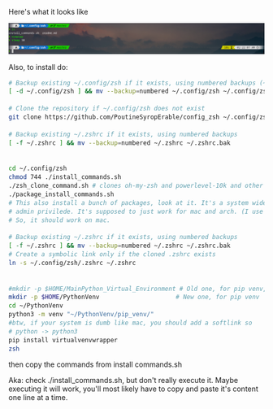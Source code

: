 Here's what it looks like

![Example of zsh config Image](zzz_Example.png)

Also, to install do:

```bash
# Backup existing ~/.config/zsh if it exists, using numbered backups (~1, ~2, etc.)
[ -d ~/.config/zsh ] && mv --backup=numbered ~/.config/zsh ~/.config/zsh_backup

# Clone the repository if ~/.config/zsh does not exist
git clone https://github.com/PoutineSyropErable/config_zsh ~/.config/zsh

# Backup existing ~/.zshrc if it exists, using numbered backups
[ -f ~/.zshrc ] && mv --backup=numbered ~/.zshrc ~/.zshrc.bak


cd ~/.config/zsh
chmod 744 ./install_commands.sh
./zsh_clone_command.sh # clones oh-my-zsh and powerlevel-10k and other things
./package_install_commands.sh
# This also install a bunch of packages, look at it. It's a system wide install, you'll need
# admin privilede. It's supposed to just work for mac and arch. (I use arch only, mac was for friends)
# So, it should work on mac.

# Backup existing ~/.zshrc if it exists, using numbered backups
[ -f ~/.zshrc ] && mv --backup=numbered ~/.zshrc ~/.zshrc.bak
# Create a symbolic link only if the cloned .zshrc exists
ln -s ~/.config/zsh/.zshrc ~/.zshrc


#mkdir -p $HOME/MainPython_Virtual_Environment # Old one, for pip venv, deprecated.
mkdir -p $HOME/PythonVenv                     # New one, for pip venv
cd ~/PythonVenv
python3 -m venv "~/PythonVenv/pip_venv/"
#btw, if your system is dumb like mac, you should add a softlink so
# python -> python3
pip install virtualvenvwrapper
zsh

```

then copy the commands from install commands.sh

Aka: check ./install_commands.sh, but don't really execute it. Maybe executing it will work, you'll most likely have to copy and paste
it's content one line at a time.
